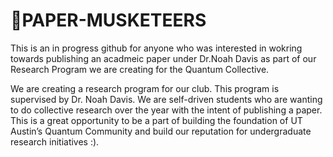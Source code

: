 # 🤺PAPER-MUSKETEERS
This is an in progress github for anyone who was interested in wokring towards publishing an acadmeic paper under Dr.Noah Davis as part of our Research Program we are creating for the Quantum Collective.

We are creating a research program for our club. 
This program is supervised by Dr. Noah Davis. We are self-driven students
who are wanting to do collective research over the year with the intent of publishing a paper. 
This is a great opportunity to be a part of building the foundation of UT Austin’s Quantum Community
and build our reputation for undergraduate research initiatives :). 
